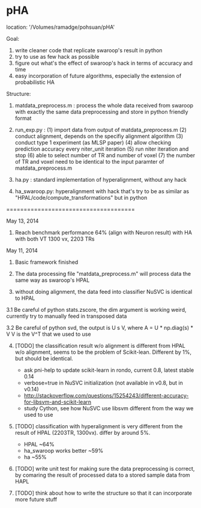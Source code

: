 pHA
===

location: '/Volumes/ramadge/pohsuan/pHA'

Goal: 

1. write cleaner code that replicate swaroop's result in python
  2. try to use as few hack as possible
  3. figure out what's the effect of swaroop's hack in terms of accuracy and time
  4. easy incorporation of future algorithms, especially the extension of probabilistic HA

Structure:

  1. matdata_preprocess.m : 
     process the whole data received from swaroop with exactly the same data 
     preprocessing and store in python friendly format

  2. run_exp.py :
     (1) import data from output of matdata_preprocess.m 
     (2) conduct alignment, depends on the specifiy alignment algorithm
     (3) conduct type 1 experiment (as MLSP paper)
     (4) allow checking prediction accuracy every niter_unit iteration
     (5) run niter iteration and stop
     (6) able to select number of TR and number of voxel 
     (7) the number of TR and voxel need to be identical to the input paramter
         of matdata_preprocess.m

  3. ha.py :
     standard implementation of hyperalignment, without any hack

  4. ha_swaroop.py:
     hyperalignment with hack that's try to be as similar as 
     "HPAL/code/compute_transformations" but in python

=====================================

May 13, 2014
  1. Reach benchmark performance 64% (align with Neuron result) with HA with both VT 1300 vx, 2203 TRs

May 11, 2014

  1. Basic framework finished

  2. The data processing file "matdata_preprocess.m" will process data the same way as swaroop's HPAL

  3. without doing alignment, the data feed into classifier NuSVC is identical 
     to HPAL

  3.1 Be careful of python stats.zscore, the dim argument is working weird, currently
     try to manually feed in transposed data 

  3.2 Be careful of python svd, the output is U s V, where A = U * np.diag(s) * V
     V is the V^T that we used to use

  4. [TODO] the classification result w/o alignment is different from HPAL w/o
     alignment, seems to be the problem of Scikit-lean. Different by 1%, but should
     be identical.
     - ask pni-help to update scikit-learn in rondo, current 0.8, latest stable 0.14
     - verbose=true in NuSVC initialization (not available in v0.8, but in v0.14)
     - http://stackoverflow.com/questions/15254243/different-accuracy-for-libsvm-and-scikit-learn
     - study Cython, see how NuSVC use libsvm different from the way we used to use

  5. [TODO] classification with hyperalignment is very different from the result of 
     HPAL (2203TR, 1300vx). differ by around 5%. 
     - HPAL ~64%
     - ha_swaroop works better ~59%
     - ha ~55%

  6. [TODO] write unit test for making sure the data preprocessing is correct, by 
     comaring the result of processed data to a stored sample data from HAPL

  7. [TODO] think about how to write the structure so that it can incorporate 
     more future stuff

